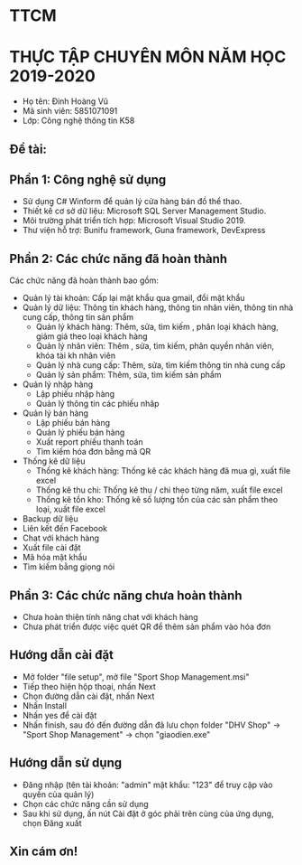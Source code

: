 # TTCM
# THỰC TẬP CHUYÊN MÔN NĂM HỌC 2019-2020
+ Họ tên: Đinh Hoàng Vũ
+ Mã sinh viên: 5851071091
+ Lớp: Công nghệ thông tin K58
## Đề tài: 
## Phần 1: Công nghệ sử dụng
- Sử dụng C# Winform để quản lý cửa hàng bán đồ thể thao.
- Thiết kế cơ sở dữ liệu: Microsoft SQL Server Management Studio.
- Môi trường phát triển tích hợp: Microsoft Visual Studio 2019.
- Thư viện hỗ trợ: Bunifu framework, Guna framework, DevExpress
## Phần 2: Các chức năng đã hoàn thành
Các chức năng đã hoàn thành bao gồm: 
- Quản lý tài khoản: Cấp lại mật khẩu qua gmail, đổi mật khẩu
- Quản lý dữ liệu: Thông tin khách hàng, thông tin nhân viên, thông tin nhà cung cấp, thông tin sản phẩm
	+ Quản lý khách hàng: Thêm, sửa, tìm kiếm , phân loại khách hàng, giảm giá theo loại khách hàng
	+ Quản lý nhân viên: Thêm , sửa, tìm kiếm, phân quyền nhân viên, khóa tài kh nhân viên  
	+ Quản lý nhà cung cấp: Thêm, sửa, tìm kiếm thông tin nhà cung cấp
	+ Quản lý sản phẩm: Thêm, sửa, tìm kiếm sản phẩm
- Quản lý nhập hàng
	+ Lập phiếu nhập hàng
	+ Quản lý thông tin các phiếu nhâp
- Quản lý bán hàng
	+ Lập phiếu bán hàng
	+ Quản lý phiếu bán hàng
	+ Xuất report phiếu thanh toán
	+ Tìm kiếm hóa đơn bằng mã QR
- Thống kê dữ liệu
	+ Thống kê khách hàng: Thống kê các khách hàng đã mua gì, xuất file excel
	+ Thống kê thu chi:  Thống kê thu / chi theo từng năm, xuất file excel
	+ Thống kê tồn kho: Thống kê số lượng tồn của các sản phẩm theo loại, xuất file excel
- Backup dữ liệu
- Liên kết đến Facebook
- Chat với khách hàng
- Xuất file cài đặt
- Mã hóa mật khẩu
- Tìm kiếm bằng giọng nói
## Phần 3: Các chức năng chưa hoàn thành
- Chưa hoàn thiện tính năng chat với khách hàng
- Chưa phát triển được việc quét QR để thêm sản phẩm vào hóa đơn
## Hướng dẫn cài đặt
- Mở folder "file setup", mở file "Sport Shop Management.msi"
- Tiếp theo hiện hộp thoại, nhấn Next
- Chọn đường dẫn cài đặt, nhấn Next
- Nhấn Install
- Nhấn yes để cài đặt
- Nhấn finish, sau đó đến đường dẫn đã lưu chọn folder "DHV Shop" ->  "Sport Shop Management" -> chọn "giaodien.exe"
## Hướng dẫn sử dụng
- Đăng nhập (tên tài khoản: "admin" mật khẩu: "123" để truy cập vào quyền của quản lý)
- Chọn các chức năng cần sử dụng
- Sau khi sử dụng, ấn nút Cài đặt ở góc phải trên cùng của ứng dụng, chọn Đăng xuất
## Xin cám ơn!
